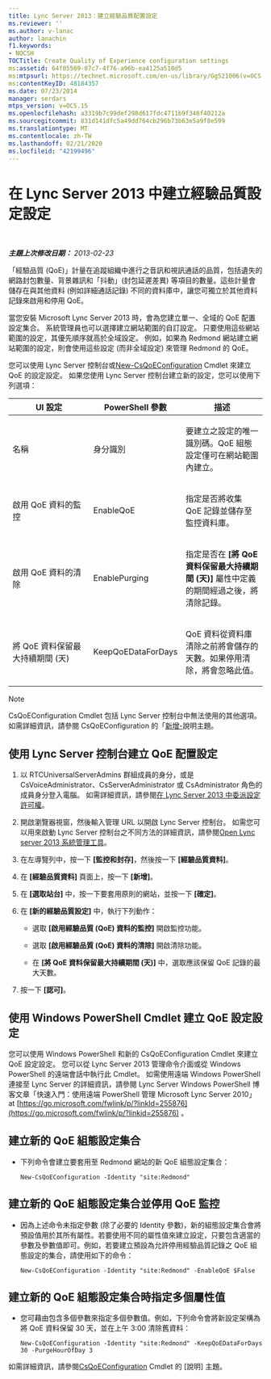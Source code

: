 ```yaml
---
title: Lync Server 2013：建立經驗品質配置設定
ms.reviewer: ''
ms.author: v-lanac
author: lanachin
f1.keywords:
- NOCSH
TOCTitle: Create Quality of Experience configuration settings
ms:assetid: 64f05569-07c7-4f76-a96b-ea4125a510d5
ms:mtpsurl: https://technet.microsoft.com/en-us/library/Gg521006(v=OCS.15)
ms:contentKeyID: 48184357
ms.date: 07/23/2014
manager: serdars
mtps_version: v=OCS.15
ms.openlocfilehash: a3319b7c99def298d617fdc4711b9f346f40212a
ms.sourcegitcommit: 831d141dfc5a49dd764cb296b73b63e5a9f8e599
ms.translationtype: MT
ms.contentlocale: zh-TW
ms.lasthandoff: 02/21/2020
ms.locfileid: "42199496"
---
```

<div data-xmlns="http://www.w3.org/1999/xhtml">

<div class="topic" data-xmlns="http://www.w3.org/1999/xhtml" data-msxsl="urn:schemas-microsoft-com:xslt" data-cs="https://msdn.microsoft.com/">

<div data-asp="https://msdn2.microsoft.com/asp">

# <a name="create-quality-of-experience-configuration-settings-in-lync-server-2013"></a>在 Lync Server 2013 中建立經驗品質設定設定

</div>

<div id="mainSection">

<div id="mainBody">

<span> </span>

_**主題上次修改日期：** 2013-02-23_

「經驗品質 (QoE)」計量在追蹤組織中進行之音訊和視訊通話的品質，包括遺失的網路封包數量、背景雜訊和「抖動」(封包延遲差異) 等項目的數量。這些計量會儲存在與其他資料 (例如詳細通話記錄) 不同的資料庫中，讓您可獨立於其他資料記錄來啟用和停用 QoE。

當您安裝 Microsoft Lync Server 2013 時，會為您建立單一、全域的 QoE 配置設定集合。 系統管理員也可以選擇建立網站範圍的自訂設定。 只要使用這些網站範圍的設定，其優先順序就高於全域設定。 例如，如果為 Redmond 網站建立網站範圍的設定，則會使用這些設定 (而非全域設定) 來管理 Redmond 的 QoE。

您可以使用 Lync Server 控制台或[New-CsQoEConfiguration](https://docs.microsoft.com/powershell/module/skype/New-CsQoEConfiguration) Cmdlet 來建立 QoE 的設定設定。 如果您使用 Lync Server 控制台建立新的設定，您可以使用下列選項：


<table>
<colgroup>
<col style="width: 33%" />
<col style="width: 33%" />
<col style="width: 33%" />
</colgroup>
<thead>
<tr class="header">
<th>UI 設定</th>
<th>PowerShell 參數</th>
<th>描述</th>
</tr>
</thead>
<tbody>
<tr class="odd">
<td><p>名稱</p></td>
<td><p>身分識別</p></td>
<td><p>要建立之設定的唯一識別碼。QoE 組態設定僅可在網站範圍內建立。</p></td>
</tr>
<tr class="even">
<td><p>啟用 QoE 資料的監控</p></td>
<td><p>EnableQoE</p></td>
<td><p>指定是否將收集 QoE 記錄並儲存至監控資料庫。</p></td>
</tr>
<tr class="odd">
<td><p>啟用 QoE 資料的清除</p></td>
<td><p>EnablePurging</p></td>
<td><p>指定是否在 <strong>[將 QoE 資料保留最大持續期間 (天)]</strong> 屬性中定義的期間經過之後，將清除記錄。</p></td>
</tr>
<tr class="even">
<td><p>將 QoE 資料保留最大持續期間 (天)</p></td>
<td><p>KeepQoEDataForDays</p></td>
<td><p>QoE 資料從資料庫清除之前將會儲存的天數。如果停用清除，將會忽略此值。</p></td>
</tr>
</tbody>
</table>


<div>


> [!NOTE]  
> CsQoEConfiguration Cmdlet 包括 Lync Server 控制台中無法使用的其他選項。 如需詳細資訊，請參閱 CsQoEConfiguration 的「<A href="https://docs.microsoft.com/powershell/module/skype/New-CsQoEConfiguration">新增-</A>說明主題。



</div>

<div>

## <a name="to-create-qoe-configuration-settings-by-using-lync-server-control-panel"></a>使用 Lync Server 控制台建立 QoE 配置設定

1.  以 RTCUniversalServerAdmins 群組成員的身分，或是 CsVoiceAdministrator、CsServerAdministrator 或 CsAdministrator 角色的成員身分登入電腦。 如需詳細資訊，請參閱[在 Lync Server 2013 中委派設定許可權](lync-server-2013-delegate-setup-permissions.md)。

2.  開啟瀏覽器視窗，然後輸入管理 URL 以開啟 Lync Server 控制台。 如需您可以用來啟動 Lync Server 控制台之不同方法的詳細資訊，請參閱[Open Lync server 2013 系統管理工具](lync-server-2013-open-lync-server-administrative-tools.md)。

3.  在左導覽列中，按一下 **[監控和封存]**，然後按一下 **[經驗品質資料]**。

4.  在 **[經驗品質資料]** 頁面上，按一下 **[新增]**。

5.  在 **[選取站台]** 中，按一下要套用原則的網站，並按一下 **[確定]**。

6.  在 **[新的經驗品質設定]** 中，執行下列動作：
    
      - 選取 **[啟用經驗品質 (QoE) 資料的監控]** 開啟監控功能。
    
      - 選取 **[啟用經驗品質 (QoE) 資料的清除]** 開啟清除功能。
    
      - 在 **[將 QoE 資料保留最大持續期間 (天)]** 中，選取應該保留 QoE 記錄的最大天數。

7.  按一下 **[認可]**。

</div>

<div>

## <a name="creating-qoe-configuration-settings-by-using-windows-powershell-cmdlets"></a>使用 Windows PowerShell Cmdlet 建立 QoE 設定設定

您可以使用 Windows PowerShell 和新的 CsQoEConfiguration Cmdlet 來建立 QoE 設定設定。 您可以從 Lync Server 2013 管理命令介面或從 Windows PowerShell 的遠端會話中執行此 Cmdlet。 如需使用遠端 Windows PowerShell 連接至 Lync Server 的詳細資訊，請參閱 Lync Server Windows PowerShell 博客文章「快速入門：使用遠端 PowerShell 管理 Microsoft Lync Server 2010」 at [https://go.microsoft.com/fwlink/p/?linkId=255876](https://go.microsoft.com/fwlink/p/?linkid=255876) 。

<div>

## <a name="to-create-a-new-collection-of-qoe-configuration-settings"></a>建立新的 QoE 組態設定集合

  - 下列命令會建立要套用至 Redmond 網站的新 QoE 組態設定集合：
    
        New-CsQoEConfiguration -Identity "site:Redmond"

</div>

<div>

## <a name="to-create-a-new-collection-of-qoe-configuration-settings-where-qoe-monitoring-is-disabled"></a>建立新的 QoE 組態設定集合並停用 QoE 監控

  - 因為上述命令未指定參數 (除了必要的 Identity 參數)，新的組態設定集合會將預設值用於其所有屬性。若要使用不同的屬性值來建立設定，只要包含適當的參數及參數值即可。例如，若要建立預設為允許停用經驗品質記錄之 QoE 組態設定的集合，請使用如下的命令：
    
        New-CsQoEConfiguration -Identity "site:Redmond" -EnableQoE $False

</div>

<div>

## <a name="to-specify-multiple-property-values-when-creating-a-new-collection-of-qoe-configuration-settings"></a>建立新的 QoE 組態設定集合時指定多個屬性值

  - 您可藉由包含多個參數來指定多個參數值。例如，下列命令會將新設定架構為將 QoE 資料保留 30 天，並在上午 3:00 清除舊資料：
    
        New-CsQoEConfiguration -Identity "site:Redmond" -KeepQoEDataForDays 30 -PurgeHourOfDay 3

</div>

如需詳細資訊，請參閱[CsQoEConfiguration](https://docs.microsoft.com/powershell/module/skype/New-CsQoEConfiguration) Cmdlet 的 [說明] 主題。

</div>

</div>

<span> </span>

</div>

</div>

</div>

